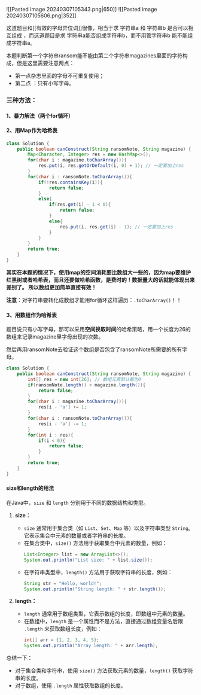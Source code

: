 ![[Pasted image 20240307105343.png|650]]
![[Pasted image 20240307105606.png|352]]

这道题目和[[有效的字母异位词]]很像，相当于求 字符串a 和 字符串b 是否可以相互组成 ，而这道题目是求 字符串a能否组成字符串b，而不用管字符串b 能不能组成字符串a。

本题判断第一个字符串ransom能不能由第二个字符串magazines里面的字符构成，但是这里需要注意两点：
- 第一点杂志里面的字母不可重复使用；
- 第二点 ：只有小写字母。

### 三种方法：

#### 1、暴力解法（两个for循环）

#### 2、用Map作为哈希表
```java
class Solution {
    public boolean canConstruct(String ransomNote, String magazine) {
        Map<Character, Integer> res = new HashMap<>();
        for(char i : magazine.toCharArray()){
            res.put(i, res.getOrDefault(i, 0) + 1); // 一定要加上res
        }
        for(char i : ransomNote.toCharArray()){
            if(!res.containsKey(i)){
                return false;
            }
            else{
                if(res.get(i) - 1 < 0){
                    return false;
                }
                else{
                    res.put(i, res.get(i) - 1); // 一定要加上res
                }
            }
        }
        return true;
    }
}
```
**其实在本题的情况下，使用map的空间消耗要比数组大一些的，因为map要维护红黑树或者哈希表，而且还要做哈希函数，是费时的！数据量大的话就能体现出来差别了。 所以数组更加简单直接有效！**

**注意**：对字符串要转化成数组才能用for循环这样遍历：`.toCharArray()`！！
#### 3、用数组作为哈希表

题目说只有小写字母，那可以采用**空间换取时间**的哈希策略，用一个长度为26的数组来记录magazine里字母出现的次数。

然后再用ransomNote去验证这个数组是否包含了ransomNote所需要的所有字母。

```java
class Solution {
    public boolean canConstruct(String ransomNote, String magazine) {
        int[] res = new int[26]; // 数组元素默认都为0
        if(ransomNote.length() > magazine.length()){
            return false;
        }
        for(char i : magazine.toCharArray()){
            res[i - 'a'] += 1;
        }
        for(char i : ransomNote.toCharArray()){
            res[i - 'a'] -= 1;
        }
        for(int i : res){
            if(i < 0){
                return false;
            }
        }
        return true;
    }
}
```
#### size和length的用法

在Java中，`size` 和 `length` 分别用于不同的数据结构和类型。

1. **size：**
   - `size` 通常用于集合类（如 `List`、`Set`、`Map` 等）以及字符串类型 `String`。它表示集合中元素的数量或者字符串的长度。
   - 在集合类中，`size()` 方法用于获取集合中元素的数量，例如：
     ```java
     List<Integer> list = new ArrayList<>();
     System.out.println("List size: " + list.size());
     ```
   - 在字符串类型中，`length()` 方法用于获取字符串的长度，例如：
     ```java
     String str = "Hello, world!";
     System.out.println("String length: " + str.length());
     ```

2. **length：**
   - `length` 通常用于数组类型，它表示数组的长度，即数组中元素的数量。
   - 在数组中，`length` 是一个属性而不是方法，直接通过数组变量名后跟 `.length` 来获取数组长度，例如：
     ```java
     int[] arr = {1, 2, 3, 4, 5};
     System.out.println("Array length: " + arr.length);
     ```

总结一下：
- 对于集合类和字符串，使用 `size()` 方法获取元素的数量，`length()` 获取字符串的长度。
- 对于数组，使用 `.length` 属性获取数组的长度。
